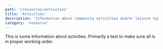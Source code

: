 ```yaml
---
path: '/resources/activities'
title: 'Activities'
description: 'Information about community activities and/or leisure type resources for individuals and families to enjoy.'
category: 'resource'
---
```


This is some information about activities. Primarily a test to make sure all is in proper working order.